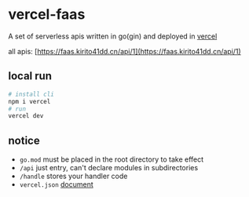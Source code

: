 # vercel-faas
A set of serverless apis written in go(gin) and deployed in [vercel](https://vercel.com) 

all apis: [https://faas.kirito41dd.cn/api/1](https://faas.kirito41dd.cn/api/1)

## local run
```bash
# install cli
npm i vercel
# run
vercel dev
```
## notice
* `go.mod` must be placed in the root directory to take effect 
* `/api` just entry, can't declare modules in subdirectories 
* `/handle` stores your handler code
* `vercel.json` [document](https://vercel.com/docs/configuration)
